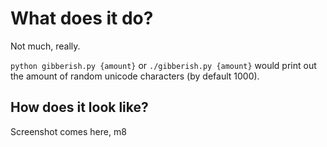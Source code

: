 # What does it do?

Not much, really.

`python gibberish.py {amount}` or `./gibberish.py {amount}` would print out the amount of random unicode characters (by default 1000).

## How does it look like?

Screenshot comes here, m8